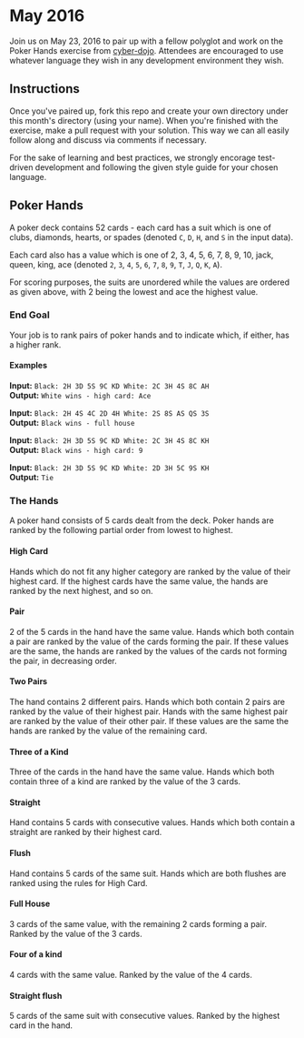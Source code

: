 # May 2016

Join us on May 23, 2016 to pair up with a fellow polyglot 
and work on the Poker Hands exercise from [cyber-dojo](http://cyber-dojo.org/setup/show_exercises).
Attendees are encouraged to use whatever language they wish
in any development environment they wish.

## Instructions

Once you've paired up, fork this repo and create your own
directory under this month's directory (using your name). 
When you're finished with the exercise, make a pull request
with your solution. This way we can all easily follow along
and discuss via comments if necessary.

For the sake of learning and best practices, we strongly
encorage test-driven development and following the given 
style guide for your chosen language.

## Poker Hands

A poker deck contains 52 cards - each card has a suit which
is one of clubs, diamonds, hearts, or spades 
(denoted `C`, `D`, `H`, and `S` in the input data). 

Each card also has a value which is one of 
2, 3, 4, 5, 6, 7, 8, 9, 10, jack, queen, king, ace 
(denoted `2`, `3`, `4`, `5`, `6`, `7`, `8`, `9`, `T`, `J`, `Q`, `K`, `A`). 

For scoring purposes, the suits are unordered while the
values are ordered as given above, with 2 being the lowest
and ace the highest value.

### End Goal

Your job is to rank pairs of poker hands and to indicate
which, if either, has a higher rank.

#### Examples

__Input:__ `Black: 2H 3D 5S 9C KD White: 2C 3H 4S 8C AH`  
__Output:__ `White wins - high card: Ace`

__Input:__ `Black: 2H 4S 4C 2D 4H White: 2S 8S AS QS 3S`  
__Output:__ `Black wins - full house`

__Input:__ `Black: 2H 3D 5S 9C KD White: 2C 3H 4S 8C KH`  
__Output:__ `Black wins - high card: 9`

__Input:__ `Black: 2H 3D 5S 9C KD White: 2D 3H 5C 9S KH`  
__Output:__ `Tie`

### The Hands

A poker hand consists of 5 cards dealt from the deck. Poker
hands are ranked by the following partial order from lowest
to highest.

#### High Card

Hands which do not fit any higher category are
ranked by the value of their highest card. If the highest
cards have the same value, the hands are ranked by the next
highest, and so on.

#### Pair

2 of the 5 cards in the hand have the same value. 
Hands which both contain a pair are ranked by the value of
the cards forming the pair. If these values are the same, 
the hands are ranked by the values of the cards not 
forming the pair, in decreasing order.

#### Two Pairs

The hand contains 2 different pairs. Hands 
which both contain 2 pairs are ranked by the value of 
their highest pair. Hands with the same highest pair 
are ranked by the value of their other pair. If these 
values are the same the hands are ranked by the value 
of the remaining card.

#### Three of a Kind

Three of the cards in the hand have the 
same value. Hands which both contain three of a kind are 
ranked by the value of the 3 cards.

#### Straight

Hand contains 5 cards with consecutive values. 
Hands which both contain a straight are ranked by their 
highest card.

#### Flush

Hand contains 5 cards of the same suit. Hands which 
are both flushes are ranked using the rules for High Card.

#### Full House

3 cards of the same value, with the remaining 2
cards forming a pair. Ranked by the value of the 3 cards.

#### Four of a kind

4 cards with the same value. Ranked by the
value of the 4 cards.

#### Straight flush

5 cards of the same suit with consecutive
values. Ranked by the highest card in the hand.
